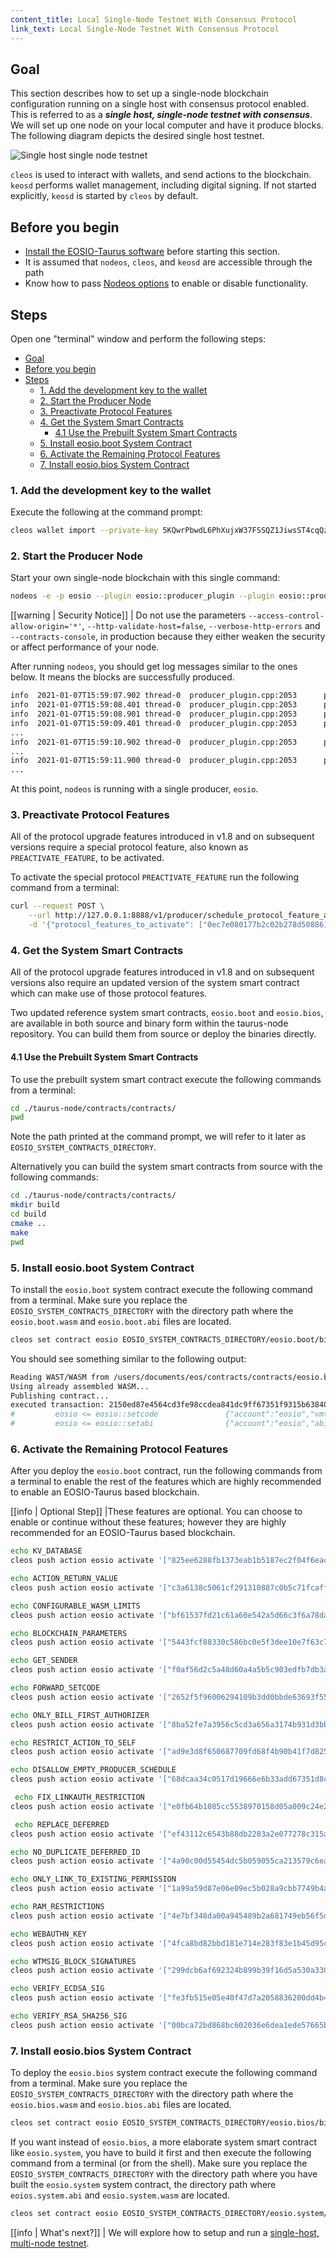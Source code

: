 ```yaml
---
content_title: Local Single-Node Testnet With Consensus Protocol
link_text: Local Single-Node Testnet With Consensus Protocol
---
```


## Goal

This section describes how to set up a single-node blockchain configuration running on a single host with consensus protocol enabled.  This is referred to as a _**single host, single-node testnet with consensus**_.  We will set up one node on your local computer and have it produce blocks. The following diagram depicts the desired single host testnet.

![Single host single node testnet](single-host-single-node-testnet.png)

`cleos` is used to interact with wallets, and send actions to the blockchain. `keosd` performs wallet management, including digital signing. If not started explicitly, `keosd` is started by `cleos` by default.

## Before you begin

* [Install the EOSIO-Taurus software](../../../00_install/index.md) before starting this section.
* It is assumed that `nodeos`, `cleos`, and `keosd` are accessible through the path
* Know how to pass [Nodeos options](../../02_usage/00_nodeos-options.md) to enable or disable functionality.

## Steps

Open one "terminal" window and perform the following steps:

- [Goal](#goal)
- [Before you begin](#before-you-begin)
- [Steps](#steps)
  - [1. Add the development key to the wallet](#1-add-the-development-key-to-the-wallet)
  - [2. Start the Producer Node](#2-start-the-producer-node)
  - [3. Preactivate Protocol Features](#3-preactivate-protocol-features)
  - [4. Get the System Smart Contracts](#4-get-the-system-smart-contracts)
    - [4.1 Use the Prebuilt System Smart Contracts](#41-use-the-prebuilt-system-smart-contracts)
  - [5. Install eosio.boot System Contract](#5-install-eosioboot-system-contract)
  - [6. Activate the Remaining Protocol Features](#6-activate-the-remaining-protocol-features)
  - [7. Install eosio.bios System Contract](#7-install-eosiobios-system-contract)

### 1. Add the development key to the wallet

Execute the following at the command prompt:

```sh
cleos wallet import --private-key 5KQwrPbwdL6PhXujxW37FSSQZ1JiwsST4cqQzDeyXtP79zkvFD3
```

### 2. Start the Producer Node

Start your own single-node blockchain with this single command:

```sh
nodeos -e -p eosio --plugin eosio::producer_plugin --plugin eosio::producer_api_plugin --plugin eosio::chain_api_plugin --access-control-allow-origin='*' --contracts-console --http-validate-host=false --verbose-http-errors
```

[[warning | Security Notice]]
| Do not use the parameters `--access-control-allow-origin='*'`, `--http-validate-host=false`, `--verbose-http-errors` and `--contracts-console`, in production because they either weaken the security or affect performance of your node.

After running `nodeos`, you should get log messages similar to the ones below. It means the blocks are successfully produced.

```sh
info  2021-01-07T15:59:07.902 thread-0  producer_plugin.cpp:2053      produce_block        ] Produced block 98fa5cdd7ce06ae8... #162 @ 2021-01-07T15:59:08.000 signed by eosio [trxs: 0, lib: 161, confirmed: 0]
info  2021-01-07T15:59:08.401 thread-0  producer_plugin.cpp:2053      produce_block        ] Produced block 972190051a840992... #163 @ 2021-01-07T15:59:08.500 signed by eosio [trxs: 0, lib: 162, confirmed: 0]
info  2021-01-07T15:59:08.901 thread-0  producer_plugin.cpp:2053      produce_block        ] Produced block d8727439a26f36f6... #164 @ 2021-01-07T15:59:09.000 signed by eosio [trxs: 0, lib: 163, confirmed: 0]
info  2021-01-07T15:59:09.401 thread-0  producer_plugin.cpp:2053      produce_block        ] Produced block 6f2302aeb944c5ca... #165 @ 2021-01-07T15:59:09.500 signed by eosio [trxs: 0, lib: 164, confirmed: 0]
...
info  2021-01-07T15:59:10.902 thread-0  producer_plugin.cpp:2053      produce_block        ] Produced block 8cd2384a28818e19... #168 @ 2021-01-07T15:59:11.000 signed by eosio [trxs: 0, lib: 167, confirmed: 0]
...
info  2021-01-07T15:59:11.900 thread-0  producer_plugin.cpp:2053      produce_block        ] Produced block c8c82b50249e9f6d... #170 @ 2021-01-07T15:59:12.000 signed by eosio [trxs: 0, lib: 169, confirmed: 0]
...
```

At this point, `nodeos` is running with a single producer, `eosio`.

### 3. Preactivate Protocol Features

All of the protocol upgrade features introduced in v1.8 and on subsequent versions require a special protocol feature, also known as `PREACTIVATE_FEATURE`, to be activated.

To activate the special protocol `PREACTIVATE_FEATURE` run the following command  from a terminal:

```sh
curl --request POST \
    --url http://127.0.0.1:8888/v1/producer/schedule_protocol_feature_activations \
    -d '{"protocol_features_to_activate": ["0ec7e080177b2c02b278d5088611686b49d739925a92d9bfcacd7fc6b74053bd"]}'
```

### 4. Get the System Smart Contracts

All of the protocol upgrade features introduced in v1.8 and on subsequent versions also require an updated version of the system smart contract which can make use of those protocol features.

Two updated reference system smart contracts, `eosio.boot` and `eosio.bios`, are available in both source and binary form within the taurus-node repository. You can build them from source or deploy the binaries directly.

#### 4.1 Use the Prebuilt System Smart Contracts

To use the prebuilt system smart contract execute the following commands from a terminal:

```sh
cd ./taurus-node/contracts/contracts/
pwd
```

Note the path printed at the command prompt, we will refer to it later as `EOSIO_SYSTEM_CONTRACTS_DIRECTORY`.

Alternatively you can build the system smart contracts from source with the following commands:

```sh
cd ./taurus-node/contracts/contracts/
mkdir build
cd build
cmake ..
make
pwd
```

### 5. Install eosio.boot System Contract

To install the `eosio.boot` system contract execute the following command from a terminal. Make sure you replace the `EOSIO_SYSTEM_CONTRACTS_DIRECTORY` with the directory path where the `eosio.boot.wasm` and `eosio.boot.abi` files are located.

```sh
cleos set contract eosio EOSIO_SYSTEM_CONTRACTS_DIRECTORY/eosio.boot/bin/ eosio.boot.wasm eosio.boot.abi
```

You should see something similar to the following output:

```sh
Reading WAST/WASM from /users/documents/eos/contracts/contracts/eosio.boot/build/eosio.boot.wasm...
Using already assembled WASM...
Publishing contract...
executed transaction: 2150ed87e4564cd3fe98ccdea841dc9ff67351f9315b6384084e8572a35887cc  39968 bytes  4395 us
#         eosio <= eosio::setcode               {"account":"eosio","vmtype":0,"vmversion":0,"code":"0061736d0100000001be023060027f7e0060067f7e7e7f7f...
#         eosio <= eosio::setabi                {"account":"eosio","abi":{"types":[],"structs":[{"name":"buyrambytes","base":"","fields":[{"name":"p...
```

### 6. Activate the Remaining Protocol Features

After you deploy the `eosio.boot` contract, run the following commands from a terminal to enable the rest of the features which are highly recommended to enable an EOSIO-Taurus based blockchain.

[[info | Optional Step]]
|These features are optional. You can choose to enable or continue without these features; however they are highly recommended for an EOSIO-Taurus based blockchain.

```sh
echo KV_DATABASE
cleos push action eosio activate '["825ee6288fb1373eab1b5187ec2f04f6eacb39cb3a97f356a07c91622dd61d16"]' -p eosio

echo ACTION_RETURN_VALUE
cleos push action eosio activate '["c3a6138c5061cf291310887c0b5c71fcaffeab90d5deb50d3b9e687cead45071"]' -p eosio

echo CONFIGURABLE_WASM_LIMITS
cleos push action eosio activate '["bf61537fd21c61a60e542a5d66c3f6a78da0589336868307f94a82bccea84e88"]' -p eosio

echo BLOCKCHAIN_PARAMETERS
cleos push action eosio activate '["5443fcf88330c586bc0e5f3dee10e7f63c76c00249c87fe4fbf7f38c082006b4"]' -p eosio

echo GET_SENDER
cleos push action eosio activate '["f0af56d2c5a48d60a4a5b5c903edfb7db3a736a94ed589d0b797df33ff9d3e1d"]' -p eosio

echo FORWARD_SETCODE
cleos push action eosio activate '["2652f5f96006294109b3dd0bbde63693f55324af452b799ee137a81a905eed25"]' -p eosio

echo ONLY_BILL_FIRST_AUTHORIZER
cleos push action eosio activate '["8ba52fe7a3956c5cd3a656a3174b931d3bb2abb45578befc59f283ecd816a405"]' -p eosio

echo RESTRICT_ACTION_TO_SELF
cleos push action eosio activate '["ad9e3d8f650687709fd68f4b90b41f7d825a365b02c23a636cef88ac2ac00c43"]' -p eosio

echo DISALLOW_EMPTY_PRODUCER_SCHEDULE
cleos push action eosio activate '["68dcaa34c0517d19666e6b33add67351d8c5f69e999ca1e37931bc410a297428"]' -p eosio

 echo FIX_LINKAUTH_RESTRICTION
cleos push action eosio activate '["e0fb64b1085cc5538970158d05a009c24e276fb94e1a0bf6a528b48fbc4ff526"]' -p eosio

 echo REPLACE_DEFERRED
cleos push action eosio activate '["ef43112c6543b88db2283a2e077278c315ae2c84719a8b25f25cc88565fbea99"]' -p eosio

echo NO_DUPLICATE_DEFERRED_ID
cleos push action eosio activate '["4a90c00d55454dc5b059055ca213579c6ea856967712a56017487886a4d4cc0f"]' -p eosio

echo ONLY_LINK_TO_EXISTING_PERMISSION
cleos push action eosio activate '["1a99a59d87e06e09ec5b028a9cbb7749b4a5ad8819004365d02dc4379a8b7241"]' -p eosio

echo RAM_RESTRICTIONS
cleos push action eosio activate '["4e7bf348da00a945489b2a681749eb56f5de00b900014e137ddae39f48f69d67"]' -p eosio

echo WEBAUTHN_KEY
cleos push action eosio activate '["4fca8bd82bbd181e714e283f83e1b45d95ca5af40fb89ad3977b653c448f78c2"]' -p eosio

echo WTMSIG_BLOCK_SIGNATURES
cleos push action eosio activate '["299dcb6af692324b899b39f16d5a530a33062804e41f09dc97e9f156b4476707"]' -p eosio

echo VERIFY_ECDSA_SIG
cleos push action eosio activate '["fe3fb515e05e40f47d7a2058836200dd4b478241bdcb36bf175f9a40a056b5e3"]' -p eosio

echo VERIFY_RSA_SHA256_SIG
cleos push action eosio activate '["00bca72bd868bc602036e6dea1ede57665b57203e3daaf18e6992e77d0d0341c"]' -p eosio
```

### 7. Install eosio.bios System Contract

To deploy the `eosio.bios` system contract execute the following command from a terminal. Make sure you replace the `EOSIO_SYSTEM_CONTRACTS_DIRECTORY` with the directory path where the `eosio.bios.wasm` and `eosio.bios.abi` files are located.

```sh
cleos set contract eosio EOSIO_SYSTEM_CONTRACTS_DIRECTORY/eosio.bios/bin/ eosio.bios.wasm eosio.bios.abi
```

If you want instead of `eosio.bios`, a more elaborate system smart contract like `eosio.system`, you have to build it first and then execute the following command from a terminal (or from the shell). Make sure you replace the `EOSIO_SYSTEM_CONTRACTS_DIRECTORY` with the directory path where you have built the `eosio.system` system contract, the directory path where `eoios.system.abi` and `eosio.system.wasm` are located.

```sh
cleos set contract eosio EOSIO_SYSTEM_CONTRACTS_DIRECTORY/eosio.system/ eosio.system.wasm eosio.system.abi
```

[[info | What's next?]]
| We will explore how to setup and run a [single-host, multi-node testnet](20_local-multi-node-testnet.md).
